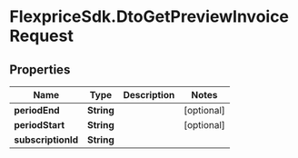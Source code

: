 # FlexpriceSdk.DtoGetPreviewInvoiceRequest

## Properties

Name | Type | Description | Notes
------------ | ------------- | ------------- | -------------
**periodEnd** | **String** |  | [optional] 
**periodStart** | **String** |  | [optional] 
**subscriptionId** | **String** |  | 


